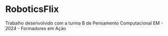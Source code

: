 # RoboticsFlix
Trabalho desenvolvido com a turma B de Pensamento Computacional EM - 2024 - Formadores em Ação
